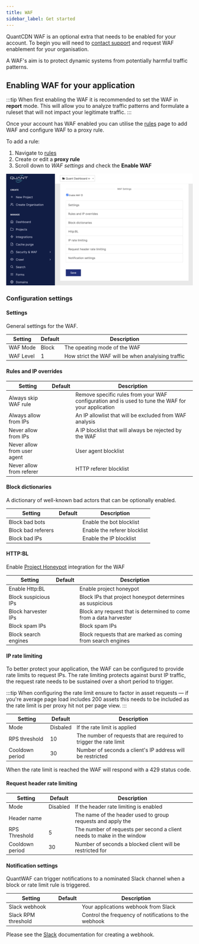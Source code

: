 ```yaml
---
title: WAF
sidebar_label: Get started
---
```


QuantCDN WAF is an optional extra that needs to be enabled for your account. To begin you will need to [contact support](https://support.quantcdn.io) and request WAF enablement for your organisation.

A WAF's aim is to protect dynamic systems from potentially harmful traffic patterns.

## Enabling WAF for your application

:::tip
When first enabling the WAF it is recommended to set the WAF in **report** mode. This will allow you to analyze traffic patterns and formulate a ruleset that will not impact your legitimate traffic.
:::

Once your account has WAF enabled you can utilise the [rules](https://dashboard.quantcdn.io/rules) page to add WAF and configure WAF to a proxy rule.

To add a rule:
1. Navigate to [rules](https://dashboard.quantcdn.io/rules)
2. Create or edit a **proxy rule**
3. Scroll down to *WAF settings* and check the **Enable WAF**

![Quant Proxy Rule configuration](../../../static/img/waf/proxy-rule.png)

### Configuration settings

#### Settings

General settings for the WAF.

| Setting   | Default | Description                                        |
| --------- | ------- | -------------------------------------------------- |
| WAF Mode  | Block   | The opeating mode of the WAF                       |
| WAF Level | 1       | How strict the WAF will be when analyising traffic |

#### Rules and IP overrides

| Setting                     | Default | Description                                                                                        |
| --------------------------- | ------- | -------------------------------------------------------------------------------------------------- |
| Always skip WAF rule        |         | Remove specific rules from your WAF configuration and is used to tune the WAF for your application |
| Always allow from IPs       |         | An IP allowlist that will be excluded from WAF analysis                                            |
| Never allow from IPs        |         | A IP blocklist that will always be rejected by the WAF                                             |
| Never allow from user agent |         | User agent blocklist                                                                               |
| Never allow from referer    |         | HTTP referer blocklist                                                                             |

#### Block dictionaries

A dictionary of well-known bad actors that can be optionally enabled.

| Setting            | Default | Description                  |
| ------------------ | ------- | ---------------------------- |
| Block bad bots     |         | Enable the bot blocklist     |
| Block bad referers |         | Enable the referer blocklist |
| Block bad IPs      |         | Enable the IP blocklist      |

#### HTTP:BL

Enable [Project Honeypot](https://www.projecthoneypot.org/httpbl.php) integration for the WAF

| Setting              | Default | Description                                                        |
| -------------------- | ------- | ------------------------------------------------------------------ |
| Enable Http:BL       |         | Enable project honeypot                                            |
| Block suspicious IPs |         | Block IPs that project honeypot determines as suspicious           |
| Block harvester IPs  |         | Block any request that is determined to come from a data harvester |
| Block spam IPs       |         | Block spam IPs                                                     |
| Block search engines |         | Block requests that are marked as coming from search engines |

#### IP rate limiting

To better protect your application, the WAF can be configured to provide rate limits to request IPs. The rate limiting protects against burst IP traffic, the request rate needs to be sustained over a short period to trigger.

:::tip
When configuring the rate limit ensure to factor in asset requests — if you're average page load includes 200 assets this needs to be included as the rate limit is per proxy hit not per page view.
:::

| Setting         | Default  | Description                                                        |
| --------------- | -------- | ------------------------------------------------------------------ |
| Mode            | Disbaled | If the rate limit is applied                                       |
| RPS threshold   | 10       | The number of requests that are required to trigger the rate limit |
| Cooldown period | 30       | Number of seconds a client's IP address will be restricted |

When the rate limit is reached the WAF will respond with a 429 status code.

#### Request header rate limiting

| Setting         | Default  | Description                                                            |
| --------------- | -------- | ---------------------------------------------------------------------- |
| Mode            | Disabled | If the header rate limiting is enabled                                 |
| Header name     |          | The name of the header used to group requests and apply the            |
| RPS Threshold   | 5        | The number of requests per second a client needs to make in the window |
| Cooldown period | 30       | Number of seconds a blocked client will be restricted for |

#### Notification settings

QuantWAF can trigger notifications to a nominated Slack channel when a block or rate limit rule is triggered.

| Setting             | Default | Description                                           |
| ------------------- | ------- | ----------------------------------------------------- |
| Slack webhook       |         | Your applications webhook from Slack                  |
| Slack RPM threshold |         | Control the frequency of notifications to the webhook |

Please see the [Slack](https://api.slack.com/messaging/webhooks) documentation for creating a webhook.
